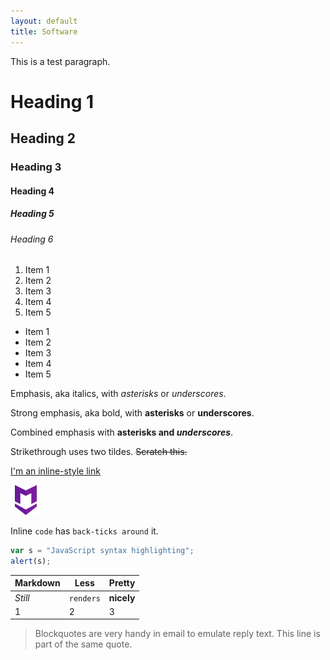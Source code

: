 ```yaml
---
layout: default
title: Software
---
```


This is a test paragraph.

# Heading 1
## Heading 2
### Heading 3
#### Heading 4
##### Heading 5
###### Heading 6

1. Item 1
2. Item 2
3. Item 3
4. Item 4
5. Item 5

* Item 1
* Item 2
* Item 3
* Item 4
* Item 5

Emphasis, aka italics, with *asterisks* or _underscores_.

Strong emphasis, aka bold, with **asterisks** or __underscores__.

Combined emphasis with **asterisks and _underscores_**.

Strikethrough uses two tildes. ~~Scratch this.~~

[I'm an inline-style link](https://www.google.com)

![alt text](https://github.com/adam-p/markdown-here/raw/master/src/common/images/icon48.png "Logo Title Text 1")

Inline `code` has `back-ticks around` it.

```javascript
var s = "JavaScript syntax highlighting";
alert(s);
```

Markdown | Less | Pretty
--- | --- | ---
*Still* | `renders` | **nicely**
1 | 2 | 3

> Blockquotes are very handy in email to emulate reply text.
> This line is part of the same quote.